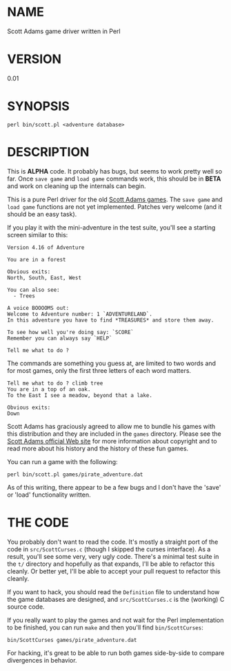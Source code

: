 # NAME

Scott Adams game driver written in Perl

# VERSION

0.01

# SYNOPSIS

    perl bin/scott.pl <adventure database>

# DESCRIPTION

This is __ALPHA__ code. It probably has bugs, but seems to work pretty well so
far. Once `save game` and `load game` commands work, this should be in
__BETA__ and work on cleaning up the internals can begin.

This is a pure Perl driver for the old [Scott Adams games](http://en.wikipedia.org/wiki/Scott_Adams_\(game_designer\)).
The `save game` and `load game` functions are not yet implemented. Patches
very welcome (and it should be an easy task).

If you play it with the mini-adventure in the test suite, you'll see a
starting screen similar to this:

    Version 4.16 of Adventure

    You are in a forest

    Obvious exits:
    North, South, East, West

    You can also see:
      - Trees

    A voice BOOOOMS out:
    Welcome to Adventure number: 1 `ADVENTURELAND`.
    In this adventure you have to find *TREASURES* and store them away.

    To see how well you're doing say: `SCORE`
    Remember you can always say `HELP`

    Tell me what to do ?

The commands are something you guess at, are limited to two words and for most
games, only the first three letters of each word matters.

    Tell me what to do ? climb tree
    You are in a top of an oak.
    To the East I see a meadow, beyond that a lake.

    Obvious exits:
    Down

Scott Adams has graciously agreed to allow me to bundle his games with this
distribution and they are included in the `games` directory. Please see the
[Scott Adams official Web site](http://www.msadams.com/) for more information
about copyright and to read more about his history and the history of these
fun games.
    
You can run a game with the following:

    perl bin/scott.pl games/pirate_adventure.dat

As of this writing, there appear to be a few bugs and I don't have the 'save'
or 'load' functionality written.

# THE CODE

You probably don't want to read the code. It's mostly a straight port of the
code in `src/ScottCurses.c` (though I skipped the curses interface). As a
result, you'll see some very, very ugly code. There's a minimal test suite in
the `t/` directory and hopefully as that expands, I'll be able to refactor
this cleanly. Or better yet, I'll be able to accept your pull request to
refactor this cleanly.

If you want to hack, you should read the `Definition` file to understand how
the game databases are designed, and `src/ScottCurses.c` is the (working) C
source code.

If you really want to play the games and not wait for the Perl implementation
to be finished, you can run `make` and then you'll find `bin/ScottCurses`:

    bin/ScottCurses games/pirate_adventure.dat

For hacking, it's great to be able to run both games side-by-side to compare
divergences in behavior.
